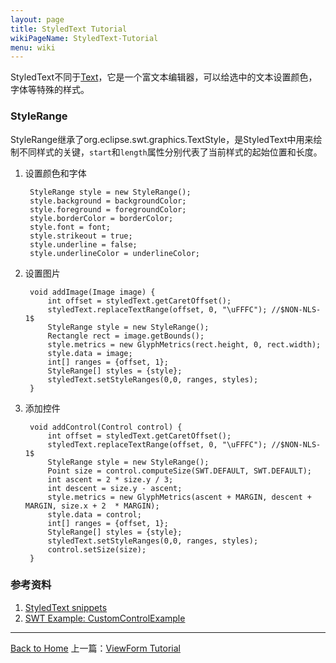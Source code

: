 ```yaml
---
layout: page
title: StyledText Tutorial
wikiPageName: StyledText-Tutorial
menu: wiki
---
```


StyledText不同于[Text](http://ecsoya.github.io/eclipse.tutorial/wiki/Text-Tutorial)，它是一个富文本编辑器，可以给选中的文本设置颜色，字体等特殊的样式。

### StyleRange

StyleRange继承了org.eclipse.swt.graphics.TextStyle，是StyledText中用来绘制不同样式的关键，`start`和`length`属性分别代表了当前样式的起始位置和长度。

1. 设置颜色和字体
	
		StyleRange style = new StyleRange();
		style.background = backgroundColor;
		style.foreground = foregroundColor;
		style.borderColor = borderColor;
		style.font = font;
		style.strikeout = true;
		style.underline = false;
		style.underlineColor = underlineColor;
2. 设置图片
	
		void addImage(Image image) {
			int offset = styledText.getCaretOffset();
			styledText.replaceTextRange(offset, 0, "\uFFFC"); //$NON-NLS-1$
			StyleRange style = new StyleRange();
			Rectangle rect = image.getBounds();
			style.metrics = new GlyphMetrics(rect.height, 0, rect.width);
			style.data = image;
			int[] ranges = {offset, 1};
			StyleRange[] styles = {style};
			styledText.setStyleRanges(0,0, ranges, styles);
		}
3. 添加控件

		void addControl(Control control) {
			int offset = styledText.getCaretOffset();
			styledText.replaceTextRange(offset, 0, "\uFFFC"); //$NON-NLS-1$
			StyleRange style = new StyleRange();
			Point size = control.computeSize(SWT.DEFAULT, SWT.DEFAULT);
			int ascent = 2 * size.y / 3;
			int descent = size.y - ascent;
			style.metrics = new GlyphMetrics(ascent + MARGIN, descent + MARGIN, size.x + 2 	* MARGIN);
			style.data = control;
			int[] ranges = {offset, 1};
			StyleRange[] styles = {style};
			styledText.setStyleRanges(0,0, ranges, styles);
			control.setSize(size);
		}


### 参考资料
1. [StyledText snippets](http://www.eclipse.org/swt/snippets/#styledtext)
2. [SWT Example: CustomControlExample](http://www.eclipse.org/swt/examples.php)

***

[Back to Home]({{site.baseurl}}/eclipse.tutorial/wiki/) 上一篇：[ViewForm Tutorial](http://ecsoya.github.io/eclipse.tutorial/wiki/ViewForm-Tutorial)